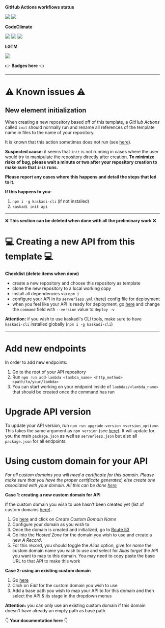 **GitHub Actions workflows status**

[![](https://img.shields.io/github/workflow/status/kaskadi/kaskadi-entry-point-api/deploy?label=deployed&logo=Amazon%20AWS)](https://github.com/kaskadi/kaskadi-entry-point-api/actions?query=workflow%3Adeploy)
[![](https://img.shields.io/github/workflow/status/kaskadi/kaskadi-entry-point-api/build?label=build&logo=mocha)](https://github.com/kaskadi/kaskadi-entry-point-api/actions?query=workflow%3Abuild)
<!-- Only for branches which are not release/** or master -->
<!-- ![](https://img.shields.io/github/workflow/status/kaskadi/kaskadi-entry-point-api/syntax-test?label=syntax-test&logo=serverless) -->

**CodeClimate**

[![](https://img.shields.io/codeclimate/maintainability/kaskadi/kaskadi-entry-point-api?label=maintainability&logo=Code%20Climate)](https://codeclimate.com/github/kaskadi/kaskadi-entry-point-api)
[![](https://img.shields.io/codeclimate/tech-debt/kaskadi/kaskadi-entry-point-api?label=technical%20debt&logo=Code%20Climate)](https://codeclimate.com/github/kaskadi/kaskadi-entry-point-api)
[![](https://img.shields.io/codeclimate/coverage/kaskadi/kaskadi-entry-point-api?label=test%20coverage&logo=Code%20Climate)](https://codeclimate.com/github/kaskadi/kaskadi-entry-point-api)

**LGTM**

[![](https://img.shields.io/lgtm/grade/javascript/github/kaskadi/kaskadi-entry-point-api?label=code%20quality&logo=LGTM)](https://lgtm.com/projects/g/kaskadi/kaskadi-entry-point-api/?mode=list&logo=LGTM)

:point_right: **Badges here** :point_left:

****

# :warning: Known issues :warning:

## New element initialization

When creating a new repository based off of this template, a _GitHub Actions_ called `init` should normally run and rename all references of the template name in files to the name of your repository.

It is known that this action sometimes does not run (see [here](https://github.com/kaskadi/template-kaskadi-element/issues/17)).

**Suspected cause:** it seems that `init` is not running in cases where the user would try to manipulate the repository directly after creation. **To minimize risks of bug, please wait a minute or two after your repository creation to make sure that `init` runs.**

**Please report any cases where this happens and detail the steps that led to it.**

**If this happens to you:**
1. `npm i -g kaskadi-cli` (if not installed)
2. `kaskadi init api`

****

❌ **This section can be deleted when done with all the preliminary work** ❌

# :computer: Creating a new API from this template :computer:

**Checklist (delete items when done)**
- create a new repository and choose this repository as template
- clone the new repository to a local working copy
- install all dependencies via `npm i`
- configure your API in its `serverless.yml` ([here](./serverless.yml)) config file for deployment
- when you feel like your API is ready for deployment, go [here](./.github/workflows/deploy.yml) and change the `command` field with `--version` value to `deploy -v`

**Attention:** if you wish to use kaskadi's CLI tools, make sure to have `kaskadi-cli` installed globally (`npm i -g kaskadi-cli`)

****

# Add new endpoints

In order to add new endpoints:
1. Go to the root of your API repository
2. Run `npm run add-lambda <lambda_name> <http_method> <path/to/your/lambda>`
3. You can start working on your endpoint inside of `lambdas/<lambda_name>` that should be created once the command has ran

# Upgrade API version

To update your API version, run `npm run upgrade-version <version_option>`. This takes the same argument as `npm version` (see [here](https://docs.npmjs.com/cli/version)). It will update for you the main `package.json` as well as `serverless.json` but also all `package.json` for all endpoints.

# Using custom domain for your API

_For all custom domains you will need a certificate for this domain. Please make sure that you have the proper certificate generated, else create one associated with your domain. All this can be done [here](https://console.aws.amazon.com/acm/home?region=us-east-1#/)_

**Case 1: creating a new custom domain for API**

If the custom domain you wish to use hasn't been created yet (list of custom domains [here](https://eu-central-1.console.aws.amazon.com/apigateway/home?region=eu-central-1#/custom-domain-names)).

1. Go [here](https://eu-central-1.console.aws.amazon.com/apigateway/home?region=eu-central-1#/custom-domain-names) and click on _Create Custom Domain Name_
2. Configure your domain as you wish to
3. Once the domain is created and initialized, go to [Route 53](https://console.aws.amazon.com/route53/home?region=eu-central-1)
4. Go into the _Hosted Zone_ for the domain you wish to use and create a new _A Record_.
5. For this record, you should toggle the _Alias_ option, give for _name_ the custom domain name you wish to use and select for _Alias target_ the API you want to map to this domain. You may need to copy paste the base URL to that API to make this work

**Case 2: using an existing custom domain**

1. Go [here](https://eu-central-1.console.aws.amazon.com/apigateway/home?region=eu-central-1#/custom-domain-names)
2. Click on _Edit_ for the custom domain you wish to use
3. Add a base path you wish to map your API to for this domain and then select the API & its stage in the dropdown menus

**Attention:** you can only use an existing custom domain if this domain doesn't have already an empty path as base path.

:point_down: **Your documentation here** :point_down:
